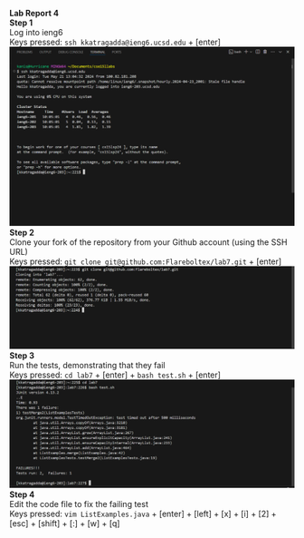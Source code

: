 <b>Lab Report 4 <br></b>
<b>Step 1 <br></b>
Log into ieng6 <br>
Keys pressed: `ssh kkatragadda@ieng6.ucsd.edu` + [enter]<br>
![Image](LB-RP-4-1.png)<br>
<b>Step 2 <br></b>
Clone your fork of the repository from your Github account (using the SSH URL)<br>
Keys pressed: `git clone git@github.com:Flareboltex/lab7.git` + [enter]<br>
![Image](LB-RP-4-2.png)<br>
<b>Step 3 <br></b>
Run the tests, demonstrating that they fail<br>
Keys pressed: `cd lab7` + [enter] + `bash test.sh` + [enter]<br>
![Image](LB-RP-4-3.png)<br>
<b>Step 4 <br></b>
Edit the code file to fix the failing test<br>
Keys pressed: `vim ListExamples.java` + [enter] + [left] + [x] + [i] + [2] + [esc] + [shift] + [:] + [w] + [q]
